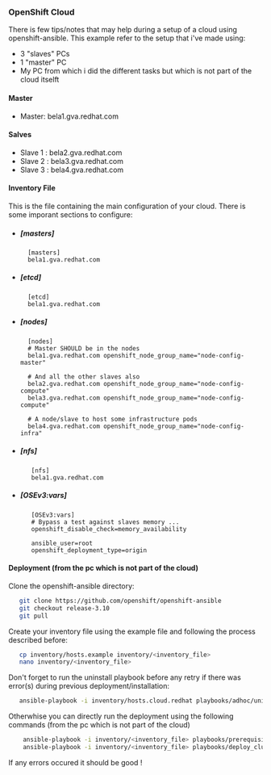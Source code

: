 ### OpenShift Cloud

There is few tips/notes that may help during a setup of a cloud using openshift-ansible.
This example refer to the setup that i've made using:

  - 3 "slaves" PCs
  - 1 "master" PC
  - My PC from which i did the different tasks but which is not part of the cloud itselft


#### Master

   - Master: bela1.gva.redhat.com


#### Salves

  - Slave 1 : bela2.gva.redhat.com
  - Slave 2 : bela3.gva.redhat.com
  - Slave 3 : bela4.gva.redhat.com



#### Inventory File
This is the file containing the main configuration of your cloud.
There is some imporant sections to configure:


  - ##### [masters]
  
    ```
      [masters]
      bela1.gva.redhat.com
    ```
  
  
  - ##### [etcd]
  
    ```
      [etcd]
      bela1.gva.redhat.com
    ```
  
  

  - ##### [nodes]
    
    ```
      [nodes]
      # Master SHOULD be in the nodes
      bela1.gva.redhat.com openshift_node_group_name="node-config-master"
       
      # And all the other slaves also
      bela2.gva.redhat.com openshift_node_group_name="node-config-compute"
      bela3.gva.redhat.com openshift_node_group_name="node-config-compute"
       
      # A node/slave to host some infrastructure pods       
      bela4.gva.redhat.com openshift_node_group_name="node-config-infra"
    ```
 

  - ##### [nfs]
  
    ```
       [nfs]
       bela1.gva.redhat.com
    ```
  
  
  - ##### [OSEv3:vars]
    
    ```
       [OSEv3:vars]
       # Bypass a test against slaves memory ...
       openshift_disable_check=memory_availability
       
       ansible_user=root
       openshift_deployment_type=origin
    ```
#### Deployment (from the pc which is not part of the cloud)
Clone the openshift-ansible directory:

```bash
   git clone https://github.com/openshift/openshift-ansible
   git checkout release-3.10
   git pull
```

Create your inventory file using the example file and following the process described before:

```bash
   cp inventory/hosts.example inventory/<inventory_file>
   nano inventory/<inventory_file>
```

Don't forget to run the uninstall playbook before any retry if there was error(s) during previous deployment/installation:

```bash
   ansible-playbook -i inventory/hosts.cloud.redhat playbooks/adhoc/uninstall.yml
```
  
Otherwhise you can directly run the deployment using the following commands (from the pc which is not part of the cloud) 

```bash
    ansible-playbook -i inventory/<inventory_file> playbooks/prerequisites.yml
    ansible-playbook -i inventory/<inventory_file> playbooks/deploy_cluster.yml
```

If any errors occured it should be good !
